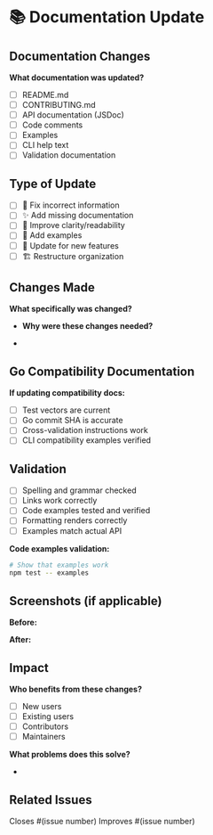 # 📚 Documentation Update

## Documentation Changes

**What documentation was updated?**

- [ ] README.md
- [ ] CONTRIBUTING.md
- [ ] API documentation (JSDoc)
- [ ] Code comments
- [ ] Examples
- [ ] CLI help text
- [ ] Validation documentation

## Type of Update

- [ ] 🐛 Fix incorrect information
- [ ] ✨ Add missing documentation
- [ ] 🎨 Improve clarity/readability
- [ ] 📝 Add examples
- [ ] 🔧 Update for new features
- [ ] 🏗️ Restructure organization

## Changes Made

**What specifically was changed?**

- **Why were these changes needed?**

-

## Go Compatibility Documentation

**If updating compatibility docs:**

- [ ] Test vectors are current
- [ ] Go commit SHA is accurate
- [ ] Cross-validation instructions work
- [ ] CLI compatibility examples verified

## Validation

- [ ] Spelling and grammar checked
- [ ] Links work correctly
- [ ] Code examples tested and verified
- [ ] Formatting renders correctly
- [ ] Examples match actual API

**Code examples validation:**

```bash
# Show that examples work
npm test -- examples
```

## Screenshots (if applicable)

<!-- Add before/after screenshots for formatting changes -->

**Before:**

<!-- Screenshot or code block -->

**After:**

<!-- Screenshot or code block -->

## Impact

**Who benefits from these changes?**

- [ ] New users
- [ ] Existing users
- [ ] Contributors
- [ ] Maintainers

**What problems does this solve?**

-

## Related Issues

Closes #(issue number) Improves #(issue number)
